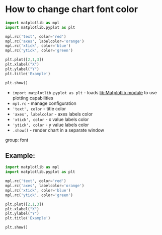 # How to change chart font color

```python
import matplotlib as mpl
import matplotlib.pyplot as plt

mpl.rc('text', color='red')
mpl.rc('axes', labelcolor='orange')
mpl.rc('xtick', color='blue')
mpl.rc('ytick', color='green')

plt.plot([2,1,3])
plt.xlabel("X")
plt.ylabel("Y")
plt.title('Example')

plt.show()
```

- `import matplotlib.pyplot as plt` - loads [lib:Matplotlib module](python-matplotlib/how-to-install-matplotlib-python-lib-in-ubuntu-ubuntuversion) to use plotting capabilities
- `mpl.rc` - manage configuration
- `'text', color` - title color
- `'axes', labelcolor` - axes labels color
- `'xtick', color` - x value labels color
- `'ytick', color` - y value labels color
- `.show()` - render chart in a separate window

group: font

## Example: 
```python
import matplotlib as mpl
import matplotlib.pyplot as plt

mpl.rc('text', color='red')
mpl.rc('axes', labelcolor='orange')
mpl.rc('xtick', color='blue')
mpl.rc('ytick', color='green')

plt.plot([2,1,3])
plt.xlabel("X")
plt.ylabel("Y")
plt.title('Example')

plt.show()
```

